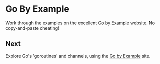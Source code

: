 
# Go By Example

Work through the examples on the excellent [Go by Example](https://gobyexample.com/)
website. No copy-and-paste cheating!


## Next

Explore Go's 'goroutines' and channels, using
the [Go by Example](https://gobyexample.com/) site.
